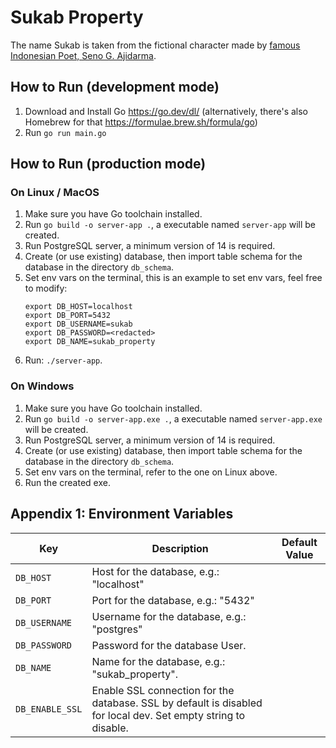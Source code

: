 # Sukab Property 

The name Sukab is taken from the fictional character made by [famous Indonesian Poet, Seno G. Ajidarma](https://en.wikipedia.org/wiki/Seno_Gumira_Ajidarma).

## How to Run (development mode)

1. Download and Install Go https://go.dev/dl/ (alternatively, there's also Homebrew for that https://formulae.brew.sh/formula/go)
2. Run `go run main.go`

## How to Run (production mode)

### On Linux / MacOS

1. Make sure you have Go toolchain installed.
2. Run `go build -o server-app .`, a executable named `server-app` will be created.
3. Run PostgreSQL server, a minimum version of 14 is required.
4. Create (or use existing) database, then import table schema for the database in the directory `db_schema`.
5. Set env vars on the terminal, this is an example to set env vars, feel free to modify:
   ```
   export DB_HOST=localhost 
   export DB_PORT=5432
   export DB_USERNAME=sukab 
   export DB_PASSWORD=<redacted>
   export DB_NAME=sukab_property
   ```
6. Run: `./server-app`.

### On Windows

1. Make sure you have Go toolchain installed.
2. Run `go build -o server-app.exe .`, a executable named `server-app.exe` will be created.
3. Run PostgreSQL server, a minimum version of 14 is required.
4. Create (or use existing) database, then import table schema for the database in the directory `db_schema`.
5. Set env vars on the terminal, refer to the one on Linux above.
6. Run the created exe.


## Appendix 1: Environment Variables 

| Key | Description | Default Value |
|-----|-------------|---------------|
| `DB_HOST` | Host for the database, e.g.: "localhost" | <empty-string> |
| `DB_PORT` | Port for the database, e.g.: "5432" | <empty-string> |
| `DB_USERNAME` | Username for the database, e.g.: "postgres" | <empty-string> |
| `DB_PASSWORD` | Password for the database User. | <empty-string> |
| `DB_NAME` | Name for the database, e.g.: "sukab_property". | <empty-string> |
| `DB_ENABLE_SSL` | Enable SSL connection for the database. SSL by default is disabled for local dev. Set empty string to disable. | <empty-string> |

